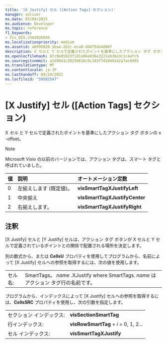 ```yaml
---
title: '[X Justify] セル ([Action Tags] セクション)'
manager: soliver
ms.date: 03/09/2015
ms.audience: Developer
ms.topic: reference
f1_keywords:
- Vis_DSS.chm1026936
ms.localizationpriority: medium
ms.assetid: a8995020-3eaa-2b2c-eca0-dd475de4d06f
description: X セルと Y セルで定義されたポイントを基準にしたアクション タグ ボタンの x -offset。
ms.openlocfilehash: 87c9e85923f1d1a9be836e3221ab3be3c1c4afc5
ms.sourcegitcommit: a1d9041c20256616c9c183f7d1049142a7ac6991
ms.translationtype: MT
ms.contentlocale: ja-JP
ms.lasthandoff: 09/24/2021
ms.locfileid: "59582547"
---
```

# <a name="x-justify-cell-action-tags-section"></a>[X Justify] セル ([Action Tags] セクション)

X  *セル*  と Y セルで定義されたポイントを基準にしたアクション タグ ボタンの x -offset。 
  
> [!NOTE]
> Microsoft Visio の以前のバージョンでは、アクション タグは、スマート タグと呼ばれていました。 
  
|**値**|**説明**|**オートメーション定数**|
|:-----|:-----|:-----|
| 0  <br/> | 左揃えします (既定値)。  <br/> |**visSmartTagXJustifyLeft** <br/> |
| 1  <br/> | 中央揃え  <br/> |**visSmartTagXJustifyCenter** <br/> |
| 2  <br/> | 右揃えします。  <br/> |**visSmartTagXJustifyRight** <br/> |
   
## <a name="remarks"></a>注釈

[X Justify] セルと [Y Justify] セルは、アクション タグ ボタンが X セルと Y セルで定義されているポイントとの関係で配置される場所を決定します。 
  
別の数式から、または **CellsU** プロパティを使用してプログラムから、名前によって [X Justify] セルへの参照を取得するには、次の値を使用します。 
  
|||
|:-----|:-----|
| セル名:  <br/> | SmartTags。  *name*  .XJustify where SmartTags. *name*  はアクション タグ行の名前です。  <br/> |
   
プログラムから、インデックスによって [X Justify] セルへの参照を取得するには、**CellsSRC** プロパティを使用し、次の引数を指定します。 
  
|||
|:-----|:-----|
| セクション インデックス:  <br/> |**visSectionSmartTag** <br/> |
| 行インデックス:  <br/> |**visRowSmartTag**  +  *i* *=* 0, 1, 2...  <br/> |
| セル インデックス:  <br/> |**visSmartTagXJustify** <br/> |
   

